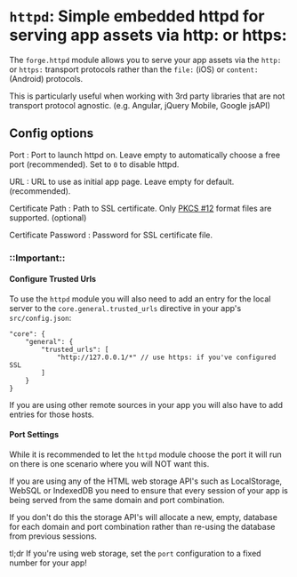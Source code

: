 `httpd`: Simple embedded httpd for serving app assets via http: or https:
=========================================================================

The ``forge.httpd`` module allows you to serve your app assets via the `http:` or `https:` transport protocols rather than the `file:` (iOS) or `content:` (Android) protocols.

This is particularly useful when working with 3rd party libraries that are not transport protocol agnostic. (e.g. Angular, jQuery Mobile, Google jsAPI)


## Config options

Port
:  Port to launch httpd on. Leave empty to automatically choose a free port (recommended). Set to `0` to disable httpd.

URL
:  URL to use as initial app page. Leave empty for default. (recommended).

Certificate Path
:  Path to SSL certificate. Only [PKCS #12](https://en.wikipedia.org/wiki/PKCS_12) format files are supported. (optional)

Certificate Password
:  Password for SSL certificate file.


### ::Important::

#### Configure Trusted Urls

To use the `httpd` module you will also need to add an entry for the local server to the `core.general.trusted_urls` directive in your app's `src/config.json`:

    "core": {
        "general": {
            "trusted_urls": [
                "http://127.0.0.1/*" // use https: if you've configured SSL
            ]
        }
    }

If you are using other remote sources in your app you will also have to add entries for those hosts.

#### Port Settings

While it is recommended to let the `httpd` module choose the port it will run on there is one scenario where you will NOT want this.

If you are using any of the HTML web storage API's such as LocalStorage, WebSQL or IndexedDB you need to ensure that every session of your app is being served from the same domain and port combination.

If you don't do this the storage API's will allocate a new, empty, database for each domain and port combination rather than re-using the database from previous sessions.

tl;dr If you're using web storage, set the `port` configuration to a fixed number for your app!
